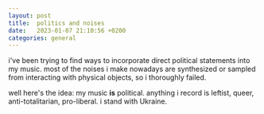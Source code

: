 ```yaml
---
layout: post
title:  politics and noises
date:   2023-01-07 21:10:56 +0200
categories: general
---
```

i've been trying to find ways to incorporate direct political statements into my music. most of the noises i make nowadays are synthesized or sampled from interacting with physical objects, so i thoroughly failed.

well here's the idea: my music **is** political. anything i record is leftist, queer, anti-totalitarian, pro-liberal. i stand with Ukraine.